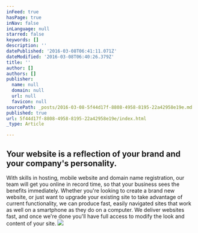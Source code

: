 ```yaml
---
inFeed: true
hasPage: true
inNav: false
inLanguage: null
starred: false
keywords: []
description: ''
datePublished: '2016-03-08T06:41:11.071Z'
dateModified: '2016-03-08T06:40:26.379Z'
title: ''
author: []
authors: []
publisher:
  name: null
  domain: null
  url: null
  favicon: null
sourcePath: _posts/2016-03-08-5f44d17f-8808-4958-8195-22a42958e19e.md
published: true
url: 5f44d17f-8808-4958-8195-22a42958e19e/index.html
_type: Article

---
```

## Your website is a reflection of your brand and your company's personality.

With skills in hosting, mobile website and domain name 
registration, our team will get you online in record time, so that your 
business sees the benefits immediately. Whether you're looking to create
a brand new website, or just want to upgrade your existing site to take
advantage of current functionality, we can produce fast, easily 
navigated sites that work as well on a smartphone as they do on a 
computer. We deliver websites fast, and once we're done you'll have full
access to modify the look and content of your site.
![](https://the-grid-user-content.s3-us-west-2.amazonaws.com/8f10de3b-0ad7-48d1-a1de-0927a51d40d7.jpg)